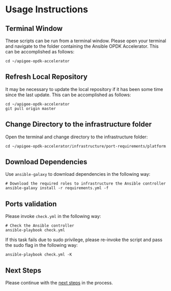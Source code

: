 # Usage Instructions

## Terminal Window
These scripts can be run from a terminal window. Please open your terminal and navigate to the folder
containing the Ansible OPDK Accelerator. This can be accomplished as follows: 

    cd ~/apigee-opdk-accelerator

## Refresh Local Repository
It may be necessary to update the local repository if it has been some time since the last update.
This can be accomplished as follows: 

    cd ~/apigee-opdk-accelerator
    git pull origin master

## Change Directory to the infrastructure folder
Open the terminal and change directory to the infrastructure folder:

    cd ~/apigee-opdk-accelerator/infrastructure/port-requirements/platform

## Download Dependencies
Use `ansible-galaxy` to download dependencies in the following way: 

    # Download the required roles to infrastructure the Ansible controller
    ansible-galaxy install -r requirements.yml -f

## Ports validation 

Please invoke `check.yml` in the following way:
    
    # Check the Ansible controller
    ansible-playbook check.yml

If this task fails due to sudo privilege, please re-invoke the script and pass the sudo flag in the following way: 

    ansible-playbook check.yml -K
    

## Next Steps

Please continue with the [next steps](README.md#usage-overview) in the process.